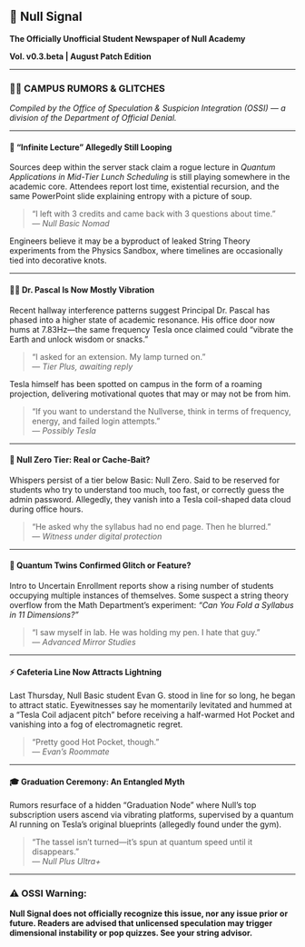 ## 📰 Null Signal
**The Officially Unofficial Student Newspaper of Null Academy**

**Vol. v0.3.beta | August Patch Edition**

---

### 🕵️‍♀️ CAMPUS RUMORS & GLITCHES
_Compiled by the Office of Speculation & Suspicion Integration (OSSI) — a division of the Department of Official Denial._

---

#### 🔁 “Infinite Lecture” Allegedly Still Looping
Sources deep within the server stack claim a rogue lecture in *Quantum Applications in Mid-Tier Lunch Scheduling* is still playing somewhere in the academic core. Attendees report lost time, existential recursion, and the same PowerPoint slide explaining entropy with a picture of soup.

> “I left with 3 credits and came back with 3 questions about time.”  
> — *Null Basic Nomad*

Engineers believe it may be a byproduct of leaked String Theory experiments from the Physics Sandbox, where timelines are occasionally tied into decorative knots.

---

#### 🧑‍🏫 Dr. Pascal Is Now Mostly Vibration
Recent hallway interference patterns suggest Principal Dr. Pascal has phased into a higher state of academic resonance. His office door now hums at 7.83Hz—the same frequency Tesla once claimed could “vibrate the Earth and unlock wisdom or snacks.”

> “I asked for an extension. My lamp turned on.”  
> — *Tier Plus, awaiting reply*

Tesla himself has been spotted on campus in the form of a roaming projection, delivering motivational quotes that may or may not be from him.

> “If you want to understand the Nullverse, think in terms of frequency, energy, and failed login attempts.”  
> — *Possibly Tesla*

---

#### 💽 Null Zero Tier: Real or Cache-Bait?
Whispers persist of a tier below Basic: Null Zero. Said to be reserved for students who try to understand too much, too fast, or correctly guess the admin password. Allegedly, they vanish into a Tesla coil-shaped data cloud during office hours.

> “He asked why the syllabus had no end page. Then he blurred.”  
> — *Witness under digital protection*

---

#### 👯 Quantum Twins Confirmed Glitch or Feature?
Intro to Uncertain Enrollment reports show a rising number of students occupying multiple instances of themselves. Some suspect a string theory overflow from the Math Department’s experiment: *“Can You Fold a Syllabus in 11 Dimensions?”*

> “I saw myself in lab. He was holding my pen. I hate that guy.”  
> — *Advanced Mirror Studies*

---

#### ⚡ Cafeteria Line Now Attracts Lightning
Last Thursday, Null Basic student Evan G. stood in line for so long, he began to attract static. Eyewitnesses say he momentarily levitated and hummed at a “Tesla Coil adjacent pitch” before receiving a half-warmed Hot Pocket and vanishing into a fog of electromagnetic regret.

> “Pretty good Hot Pocket, though.”  
> — *Evan’s Roommate*

---

#### 🎓 Graduation Ceremony: An Entangled Myth
Rumors resurface of a hidden “Graduation Node” where Null’s top subscription users ascend via vibrating platforms, supervised by a quantum AI running on Tesla’s original blueprints (allegedly found under the gym).

> “The tassel isn’t turned—it’s spun at quantum speed until it disappears.”  
> — *Null Plus Ultra+*

---

### ⚠️ OSSI Warning:
**Null Signal does not officially recognize this issue, nor any issue prior or future. Readers are advised that unlicensed speculation may trigger dimensional instability or pop quizzes. See your string advisor.**
